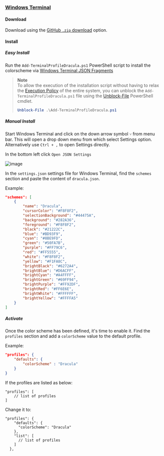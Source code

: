 ### [Windows Terminal](https://github.com/microsoft/terminal)

#### Download

Download using the [GitHub `.zip` download](https://github.com/dracula/windows-terminal/archive/master.zip) option.

#### Install
##### Easy Install
Run the `Add-TerminalProfileDracula.ps1` PowerShell script to install the colorscheme via [Windows Terminal JSON Fragments](https://docs.microsoft.com/en-us/windows/terminal/json-fragment-extensions#where-to-place-the-json-fragment-files)

> **Note**  
> To allow the execution of the installation script without having to relax the [Execution Policy][ps-execpolicy] of the entire system, you can unblock the `Add-TerminalProfileDracula.ps1` file using the [Unblock-File][ps-unblockfile] PowerShell cmdlet.
>
> ```powershell
> Unblock-File .\Add-TerminalProfileDracula.ps1
> ```

[ps-execpolicy]: https://docs.microsoft.com/en-us/powershell/module/microsoft.powershell.security/set-executionpolicy?view=powershell-7.2
[ps-unblockfile]: https://docs.microsoft.com/en-us/powershell/module/microsoft.powershell.utility/unblock-file?view=powershell-7.2

##### Manual Install

Start Windows Terminal and click on the down arrow symbol `˅` from menu bar. This will open a drop down menu from which select Settings option. Alternatively use `Ctrl + ,` to open Settings directly.

In the bottom left click `Open JSON Settings`

![image](https://github.com/user-attachments/assets/1fef6e24-ea28-4f06-8bb1-06e32294d9f1)

In the `settings.json` settings file for Windows Terminal, find the `schemes` section and paste the content of `dracula.json`.

Example:

```json
"schemes": [
    {
        "name": "Dracula",
        "cursorColor": "#F8F8F2",
        "selectionBackground": "#44475A",
        "background": "#282A36",
        "foreground": "#F8F8F2",
        "black": "#21222C",
        "blue": "#BD93F9",
        "cyan": "#8BE9FD",
        "green": "#50FA7B",
        "purple": "#FF79C6",
        "red": "#FF5555",
        "white": "#F8F8F2",
        "yellow": "#F1FA8C",
        "brightBlack": "#6272A4",
        "brightBlue": "#D6ACFF",
        "brightCyan": "#A4FFFF",
        "brightGreen": "#69FF94",
        "brightPurple": "#FF92DF",
        "brightRed": "#FF6E6E",
        "brightWhite": "#FFFFFF",
        "brightYellow": "#FFFFA5"
    }
]
```

##### Activate

Once the color scheme has been defined, it's time to enable it. Find the `profiles` section and add a `colorScheme` value to the default profile.

Example:

```json
"profiles": {
    "defaults": {
        "colorScheme" : "Dracula"
    }
}
```

If the profiles are listed as below:

```jsonc
"profiles": [
    // list of profiles
]
```

Change it to:

```jsonc
"profiles": {
    "defaults": {
      "colorScheme": "Dracula"
    },
    "list": [
      // list of profiles
    ]
  },
```
